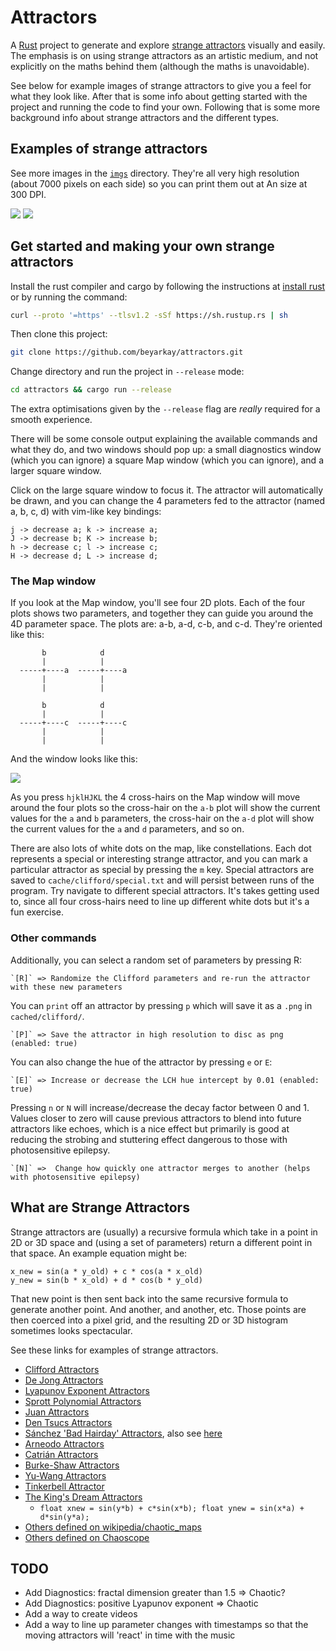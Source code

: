 # Attractors
A [Rust](https://www.rust-lang.org/) project to generate and explore [strange
attractors](https://en.wikipedia.org/wiki/Attractor#Strange_attractor) visually
and easily. The emphasis is on using strange attractors as an artistic medium,
and not explicitly on the maths behind them (although the maths is
unavoidable).

See below for example images of strange attractors to give you a feel for what
they look like. After that is some info about getting started with the project
and running the code to find your own. Following that is some more background
info about strange attractors and the different types.

## Examples of strange attractors
See more images in the [`imgs`](https://github.com/beyarkay/attractors/tree/main/img)
directory. They're all very high resolution (about 7000 pixels on each side) so
you can print them out at An size at 300 DPI.

![](img/15.png)
![](img/11_small.png)

## Get started and making your own strange attractors

Install the rust compiler and cargo by following the instructions at [install
rust](https://www.rust-lang.org/tools/install) or by running the command: 
```sh
curl --proto '=https' --tlsv1.2 -sSf https://sh.rustup.rs | sh
```

Then clone this project: 

```sh
git clone https://github.com/beyarkay/attractors.git
```

Change directory and run the project in `--release` mode:
```sh
cd attractors && cargo run --release
```
The extra optimisations given by the `--release` flag are _really_ required for
a smooth experience.

There will be some console output explaining the available commands and what
they do, and two windows should pop up: a small diagnostics window (which you
can ignore) a square Map window (which you can ignore), and a larger square
window.

Click on the large square window to focus it. The attractor will automatically
be drawn, and you can change the 4 parameters fed to the attractor (named a, b,
c, d) with vim-like key bindings:
```
j -> decrease a; k -> increase a; 
J -> decrease b; K -> increase b;
h -> decrease c; l -> increase c; 
H -> decrease d; L -> increase d;
```

### The Map window

If you look at the Map window, you'll see four 2D plots. Each of the four plots
shows two parameters, and together they can guide you around the 4D parameter
space. The plots are: a-b, a-d, c-b, and c-d. They're oriented like this:
```
       b            d     
       |            |     
  -----+----a  -----+----a
       |            |     
       |            |     

       b            d     
       |            |     
  -----+----c  -----+----c
       |            |     
       |            |     
```

And the window looks like this:

![](img/map.png)

As you press `hjklHJKL` the 4 cross-hairs on the Map window will move around
the four plots so the cross-hair on the `a-b` plot will show the current values
for the `a` and `b` parameters, the cross-hair on the `a-d` plot will show the
current values for the `a` and `d` parameters, and so on.

There are also lots of white dots on the map, like constellations. Each dot
represents a special or interesting strange attractor, and you can mark a particular
attractor as special by pressing the `m` key. Special attractors are saved to
`cache/clifford/special.txt` and will persist between runs of the program. Try
navigate to different special attractors. It's takes getting used to, since all
four cross-hairs need to line up different white dots but it's a fun exercise.

### Other commands

Additionally, you can select a random set of parameters by pressing R:
```
`[R]` => Randomize the Clifford parameters and re-run the attractor with these new parameters
```

You can `print` off an attractor by pressing `p` which will save it as a `.png`
in `cached/clifford/`.
```
`[P]` => Save the attractor in high resolution to disc as png (enabled: true)
```

You can also change the hue of the attractor by pressing `e` or `E`:
```
`[E]` => Increase or decrease the LCH hue intercept by 0.01 (enabled: true)
```

Pressing `n` or `N` will increase/decrease the decay factor between 0 and 1.
Values closer to zero will cause previous attractors to blend into future
attractors like echoes, which is a nice effect but primarily is good at reducing
the strobing and stuttering effect dangerous to those with photosensitive epilepsy.
```
`[N]` =>  Change how quickly one attractor merges to another (helps with photosensitive epilepsy)
```


## What are Strange Attractors
Strange attractors are (usually) a recursive formula which take in a point in
2D or 3D space and (using a set of parameters) return a different point in that
space. An example equation might be:
```
x_new = sin(a * y_old) + c * cos(a * x_old)
y_new = sin(b * x_old) + d * cos(b * y_old)
```

That new point is then sent back into the same recursive formula to generate
another point. And another, and another, etc. Those points are then coerced
into a pixel grid, and the resulting 2D or 3D histogram sometimes looks
spectacular.

See these links for examples of strange attractors.

- [Clifford Attractors](http://paulbourke.net/fractals/clifford/)
- [De Jong Attractors](http://paulbourke.net/fractals/peterdejong/)
- [Lyapunov Exponent Attractors](http://paulbourke.net/fractals/lyapunov/)
- [Sprott Polynomial Attractors](http://paulbourke.net/fractals/sprott/)
- [Juan Attractors](http://paulbourke.net/fractals/juan2/)
- [Den Tsucs Attractors](http://paulbourke.net/fractals/tsucs/)
- [Sánchez 'Bad Hairday' Attractors](http://paulbourke.net/fractals/2dmap/), also see
[here](https://www.r-bloggers.com/2019/10/strange-attractors-an-r-experiment-about-maths-recursivity-and-creative-coding/)
- [Arneodo Attractors](http://paulbourke.net/fractals/arneodo/)
- [Catrián Attractors](http://paulbourke.net/fractals/JuanCatrian/)
- [Burke-Shaw Attractors](http://paulbourke.net/fractals/burkeshaw/)
- [Yu-Wang Attractors](http://paulbourke.net/fractals/yuwang/)
- [Tinkerbell Attractor](https://en.wikipedia.org/wiki/Tinkerbell_map)
- [The King's Dream Attractors](https://nathanselikoff.com/training/tutorial-strange-attractors-in-c-and-opengl)
    - ```float xnew = sin(y*b) + c*sin(x*b); float ynew = sin(x*a) + d*sin(y*a);```
- [Others defined on wikipedia/chaotic_maps](https://en.wikipedia.org/wiki/List_of_chaotic_maps)
- [Others defined on Chaoscope](http://www.chaoscope.org/doc/attractors.htm)


## TODO
- Add Diagnostics: fractal dimension greater than 1.5 => Chaotic?
- Add Diagnostics: positive Lyapunov exponent => Chaotic
- Add a way to create videos
- Add a way to line up parameter changes with timestamps so that the moving
  attractors will 'react' in time with the music
